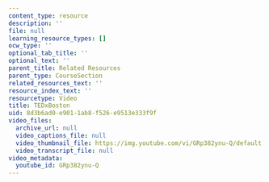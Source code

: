 ```yaml
---
content_type: resource
description: ''
file: null
learning_resource_types: []
ocw_type: ''
optional_tab_title: ''
optional_text: ''
parent_title: Related Resources
parent_type: CourseSection
related_resources_text: ''
resource_index_text: ''
resourcetype: Video
title: TEDxBoston
uid: 8d3b6ad0-e901-1ab8-f526-e9513e333f9f
video_files:
  archive_url: null
  video_captions_file: null
  video_thumbnail_file: https://img.youtube.com/vi/GRp382ynu-Q/default.jpg
  video_transcript_file: null
video_metadata:
  youtube_id: GRp382ynu-Q
---
```

